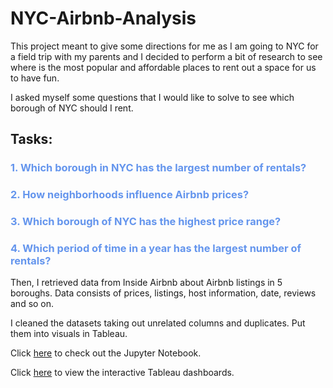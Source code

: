 # NYC-Airbnb-Analysis
This project meant to give some directions for me as I am going to NYC for a field trip with my parents and I decided to perform a bit of research to see where is the most popular and affordable places to rent out a space for us to have fun. 

I asked myself some questions that I would like to solve to see which borough of NYC should I rent.

## Tasks:
### <span style = 'color: cornflowerblue'> 1. Which borough in NYC has the largest number of rentals?</span>
### <span style = 'color: cornflowerblue'> 2. How neighborhoods influence Airbnb prices?</span>
### <span style = 'color: cornflowerblue'> 3. Which borough of NYC has the highest price range?</span>
### <span style = 'color: cornflowerblue'> 4. Which period of time in a year has the largest number of rentals?</span>

Then, I retrieved data from Inside Airbnb about Airbnb listings in 5 boroughs. Data consists of prices, listings, host information, date, reviews and so on. 

I cleaned the datasets taking out unrelated columns and duplicates. Put them into visuals in Tableau. 

Click [here](https://github.com/ryanlau998/NYC-Airbnb-Analysis/blob/main/airbnb_data_analysis.ipynb) to check out the Jupyter Notebook.

Click [here](https://ryanlau998.github.io/NYC-Airbnb-Analysis/) to view the interactive Tableau dashboards.
